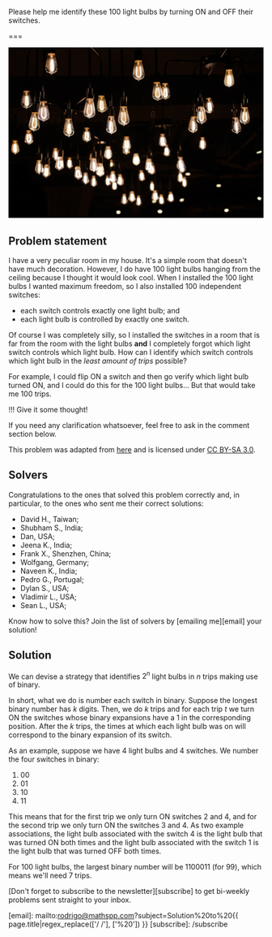 Please help me identify these 100 light bulbs by turning ON and OFF their switches.

===

![](thumbnail.png "Photo by Juan Carlos Becerra on Unsplash.")


## Problem statement

I have a very peculiar room in my house.
It's a simple room that doesn't have much decoration.
However, I do have 100 light bulbs hanging from the ceiling because I thought it would look cool.
When I installed the 100 light bulbs I wanted maximum freedom,
so I also installed 100 independent switches:

 - each switch controls exactly one light bulb; and
 - each light bulb is controlled by exactly one switch.

Of course I was completely silly, so I installed the switches in a room that is far from the room with the light bulbs **and** I completely forgot which light switch controls which light bulb.
How can I identify which switch controls which light bulb in the _least amount of trips_ possible?

For example, I could flip ON a switch and then go verify which light bulb turned ON,
and I could do this for the 100 light bulbs...
But that would take me 100 trips.

!!! Give it some thought!

If you need any clarification whatsoever, feel free to ask in the comment section below.

This problem was adapted from [here][source] and is licensed under [CC BY-SA 3.0][cc-by-sa-3].


## Solvers

Congratulations to the ones that solved this problem correctly and, in particular, to the ones
who sent me their correct solutions:

 - David H., Taiwan;
 - Shubham S., India;
 - Dan, USA;
 - Jeena K., India;
 - Frank X., Shenzhen, China;
 - Wolfgang, Germany;
 - Naveen K., India;
 - Pedro G., Portugal;
 - Dylan S., USA;
 - Vladimir L., USA;
 - Sean L., USA;

Know how to solve this?
Join the list of solvers by [emailing me][email] your solution!


## Solution

We can devise a strategy that identifies $2^n$ light bulbs in $n$ trips making use of binary.

In short, what we do is number each switch in binary.
Suppose the longest binary number has $k$ digits.
Then, we do $k$ trips and for each trip $t$ we turn ON the switches whose binary expansions have a $1$ in the corresponding position.
After the $k$ trips, the times at which each light bulb was on will correspond to the binary expansion of its switch.

As an example, suppose we have 4 light bulbs and 4 switches.
We number the four switches in binary:

 1. $00$
 2. $01$
 3. $10$
 4. $11$

This means that for the first trip we only turn ON switches 2 and 4, and for the second trip we only turn ON the switches 3 and 4.
As two example associations, the light bulb associated with the switch 4 is the light bulb that was turned ON both times and the light bulb associated with the switch 1 is the light bulb that was turned OFF both times.

For 100 light bulbs, the largest binary number will be $1100011$ (for 99), which means we'll need 7 trips.


[Don't forget to subscribe to the newsletter][subscribe] to get bi-weekly
problems sent straight to your inbox.

[email]: mailto:rodrigo@mathspp.com?subject=Solution%20to%20{{ page.title|regex_replace(['/ /'], ['%20']) }}
[subscribe]: /subscribe

[source]: https://puzzling.stackexchange.com/q/20447/41687
[cc-by-sa-3]: https://creativecommons.org/licenses/by-sa/3.0/
